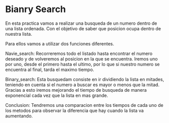 # Bianry Search

En esta practica vamos a realizar una busqueda de un numero dentro de una lista ordenada.
Con el objetivo de saber que posicion ocupa dentro de nuestra lista. 

Para ellos vamos a utilizar dos funciones diferentes.

Navie_search: 
Recorreremos todo el listado hasta encontrar el numero deseado y de volveremos al posicion en la que se encuentra. 
Iremos uno por uno, desde el primero hasta el ultimo, por lo que si nuestro numero se encuentra al final, tarda el maximo tiempo. 

Binary_search: 
Esta busquedam consiste en ir dividiendo la lista en mitades, teniendo en cuenta si el numero a buscar es mayor o menos que la mitad. 
Gracias a esto iremos mejorando el tiempo de busqueda de manera exponencial cada vez que la lista en mas grande. 

Conclusion:
Tendremos una comparacion entre los tiempos de cada uno de los metodos para observar la diferencia que hay cuando la lista va aumentando.
